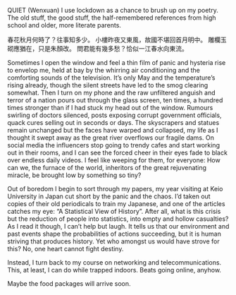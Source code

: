 QUIET (Wenxuan)
I use lockdown as a chance to brush up on my poetry. The old stuff, the good stuff, the half-remembered references from high school and older, more literate parents.

<chinese>春花秋月何時了？往事知多少。</chinese>
<chinese>小樓昨夜又東風，故國不堪回首月明中。</chinese>
<chinese>雕欄玉砌應猶在，只是朱顏改。</chinese>
<chinese>問君能有幾多愁？恰似一江春水向東流。</chinese>

Sometimes I open the window and feel a thin film of panic and hysteria rise to envelop me, held at bay by the whirring air conditioning and the comforting sounds of the television. It’s only May and the temperature’s rising already, though the silent streets have led to the smog clearing somewhat. Then I turn on my phone and the raw unfiltered anguish and terror of a nation pours out through the glass screen, ten times, a hundred times stronger than if I had stuck my head out of the window. Rumours swirling of doctors silenced, posts exposing corrupt government officials, quack cures selling out in seconds or days. The skyscrapers and statues remain unchanged but the faces have warped and collapsed, my life as I thought it swept away as the great river overflows our fragile dams. On social media the influencers stop going to trendy cafes and start working out in their rooms, and I can see the forced cheer in their eyes fade to black over endless daily videos. I feel like weeping for them, for everyone: How can we, the furnace of the world, inheritors of the great rejuvenating miracle, be brought low by something so tiny?

Out of boredom I begin to sort through my papers, my year visiting at Keio University in Japan cut short by the panic and the chaos. I’d taken out copies of their old periodicals to train my Japanese, and one of the articles catches my eye: “A Statistical View of History”. After all, what is this crisis but the reduction of people into statistics, into empty and hollow casualties? As I read it though, I can’t help but laugh. It tells us that our environment and past events shape the probabilities of actions succeeding, but it is human striving that produces history. Yet who amongst us would have strove for this? No, one heart cannot fight destiny.

Instead, I turn back to my course on networking and telecommunications. This, at least, I can do while trapped indoors. Beats going online, anyhow. 

Maybe the food packages will arrive soon.

